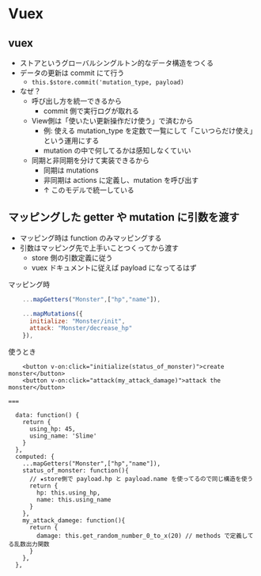 # Vuex

## vuex
- ストアというグローバルシングルトン的なデータ構造をつくる
- データの更新は commit にて行う
    - `this.$store.commit('mutation_type, payload)`
- なぜ？
    - 呼び出し方を統一できるから
        - commit 側で実行ログが取れる
    - View側は「使いたい更新操作だけ使う」で済むから
        - 例: 使える mutation_type を定数で一覧にして「こいつらだけ使え」という運用にする
        - mutation の中で何してるかは感知しなくていい
    - 同期と非同期を分けて実装できるから
        - 同期は mutations
        - 非同期は actions に定義し、mutation を呼び出す
        - ↑ このモデルで統一している

## マッピングした getter や mutation に引数を渡す
- マッピング時は function のみマッピングする
- 引数はマッピング先で上手いことつくってから渡す
    - store 側の引数定義に従う
    - vuex ドキュメントに従えば payload になってるはず

マッピング時

```javascript
    ...mapGetters("Monster",["hp","name"]),

    ...mapMutations({
      initialize: "Monster/init",
      attack: "Monster/decrease_hp"
    }),

```

使うとき

```
    <button v-on:click="initialize(status_of_monster)">create monster</button>
    <button v-on:click="attack(my_attack_damage)">attack the monster</button>

===

  data: function() {
    return {
      using_hp: 45,
      using_name: 'Slime'
    }
  },
  computed: {
    ...mapGetters("Monster",["hp","name"]),
    status_of_monster: function(){
      // ★store側で payload.hp と payload.name を使ってるので同じ構造を使う
      return {
        hp: this.using_hp,
        name: this.using_name
      }
    },
    my_attack_damege: function(){
      return {
        damage: this.get_random_number_0_to_x(20) // methods で定義してる乱数出力関数
      }
    },
  },

```
